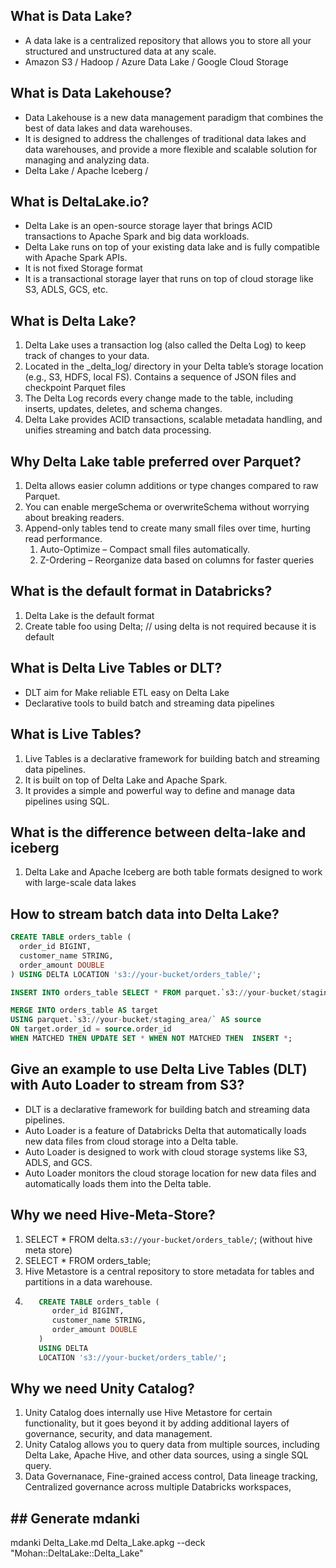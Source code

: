 ## What is Data Lake?
- A data lake is a centralized repository that allows you to store all your structured and unstructured data at any scale.
- Amazon S3 / Hadoop / Azure Data Lake / Google Cloud Storage

## What is Data Lakehouse?
- Data Lakehouse is a new data management paradigm that combines the best of data lakes and data warehouses. 
- It is designed to address the challenges of traditional data lakes and data warehouses, and provide a more flexible and scalable solution for managing and analyzing data.
- Delta Lake / Apache Iceberg / 

## What is DeltaLake.io?
- Delta Lake is an open-source storage layer that brings ACID transactions to Apache Spark and big data workloads.
- Delta Lake runs on top of your existing data lake and is fully compatible with Apache Spark APIs.
- It is not fixed Storage format
- It is a transactional storage layer that runs on top of cloud storage like S3, ADLS, GCS, etc.

## What is Delta Lake?
1. Delta Lake uses a transaction log (also called the Delta Log) to keep track of changes to your data.
2. Located in the _delta_log/ directory in your Delta table’s storage location (e.g., S3, HDFS, local FS).  Contains a sequence of JSON files and checkpoint Parquet files
3. The Delta Log records every change made to the table, including inserts, updates, deletes, and schema changes.
4. Delta Lake provides ACID transactions, scalable metadata handling, and unifies streaming and batch data processing.

## Why Delta Lake table preferred over Parquet?
1. Delta allows easier column additions or type changes compared to raw Parquet.
2. You can enable mergeSchema or overwriteSchema without worrying about breaking readers.
3. Append-only tables tend to create many small files over time, hurting read performance. 
   1. Auto-Optimize – Compact small files automatically. 
   1. Z-Ordering – Reorganize data based on columns for faster queries
 

## What is the default format in Databricks?
1. Delta Lake is the default format
2. Create table foo using Delta; // using delta is not required because it is default

## What is Delta Live Tables or DLT?
- DLT aim for Make reliable ETL easy on Delta Lake
- Declarative tools to build batch and streaming data pipelines

## What is Live Tables?
1. Live Tables is a declarative framework for building batch and streaming data pipelines.
2. It is built on top of Delta Lake and Apache Spark.
3. It provides a simple and powerful way to define and manage data pipelines using SQL.

## What is the difference between delta-lake and iceberg
1. Delta Lake and Apache Iceberg are both table formats designed to work with large-scale data lakes

## How to stream batch data into Delta Lake?

```sql
CREATE TABLE orders_table (
  order_id BIGINT,
  customer_name STRING,
  order_amount DOUBLE
) USING DELTA LOCATION 's3://your-bucket/orders_table/';

INSERT INTO orders_table SELECT * FROM parquet.`s3://your-bucket/staging_area/`;

MERGE INTO orders_table AS target
USING parquet.`s3://your-bucket/staging_area/` AS source
ON target.order_id = source.order_id
WHEN MATCHED THEN UPDATE SET * WHEN NOT MATCHED THEN  INSERT *;
```

## Give an example to use Delta Live Tables (DLT) with Auto Loader to stream from S3?
- DLT is a declarative framework for building batch and streaming data pipelines.
- Auto Loader is a feature of Databricks Delta that automatically loads new data files from cloud storage into a Delta table.
- Auto Loader is designed to work with cloud storage systems like S3, ADLS, and GCS.
- Auto Loader monitors the cloud storage location for new data files and automatically loads them into the Delta table.


## Why we need Hive-Meta-Store?
1. SELECT * FROM delta.`s3://your-bucket/orders_table/`; (without hive meta store)
2. SELECT * FROM orders_table;
3. Hive Metastore is a central repository to store metadata for tables and partitions in a data warehouse.
4. ```SQL
      CREATE TABLE orders_table (
         order_id BIGINT,
         customer_name STRING,
         order_amount DOUBLE
      )
      USING DELTA
      LOCATION 's3://your-bucket/orders_table/';
   ```

## Why we need Unity Catalog?
1. Unity Catalog does internally use Hive Metastore for certain functionality, but it goes beyond it by adding additional layers of governance, security, and data management.
2. Unity Catalog allows you to query data from multiple sources, including Delta Lake, Apache Hive, and other data sources, using a single SQL query.
3. Data Governanace, Fine-grained access control, Data lineage tracking, Centralized governance across multiple Databricks workspaces, 

## ## Generate mdanki
mdanki Delta_Lake.md Delta_Lake.apkg --deck "Mohan::DeltaLake::Delta_Lake"
